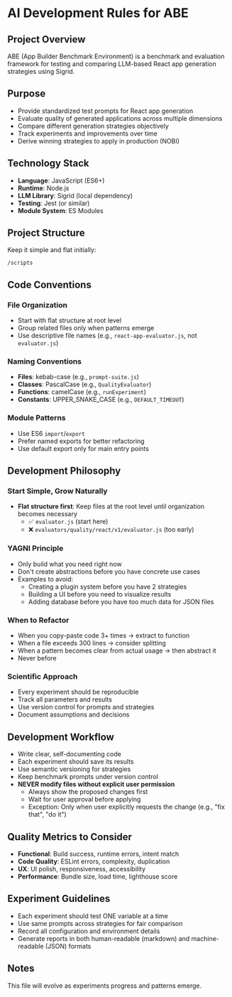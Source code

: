 # AI Development Rules for ABE

## Project Overview
ABE (App Builder Benchmark Environment) is a benchmark and evaluation framework for testing and comparing LLM-based React app generation strategies using Sigrid.

## Purpose
- Provide standardized test prompts for React app generation
- Evaluate quality of generated applications across multiple dimensions
- Compare different generation strategies objectively
- Track experiments and improvements over time
- Derive winning strategies to apply in production (NOBI)

## Technology Stack
- **Language**: JavaScript (ES6+)
- **Runtime**: Node.js
- **LLM Library**: Sigrid (local dependency)
- **Testing**: Jest (or similar)
- **Module System**: ES Modules

## Project Structure
Keep it simple and flat initially:

```
/scripts
```

## Code Conventions

### File Organization
- Start with flat structure at root level
- Group related files only when patterns emerge
- Use descriptive file names (e.g., `react-app-evaluator.js`, not `evaluator.js`)

### Naming Conventions
- **Files**: kebab-case (e.g., `prompt-suite.js`)
- **Classes**: PascalCase (e.g., `QualityEvaluator`)
- **Functions**: camelCase (e.g., `runExperiment`)
- **Constants**: UPPER_SNAKE_CASE (e.g., `DEFAULT_TIMEOUT`)

### Module Patterns
- Use ES6 `import`/`export`
- Prefer named exports for better refactoring
- Use default export only for main entry points

## Development Philosophy

### Start Simple, Grow Naturally
- **Flat structure first**: Keep files at the root level until organization becomes necessary
  - ✅ `evaluator.js` (start here)
  - ❌ `evaluators/quality/react/v1/evaluator.js` (too early)

### YAGNI Principle
- Only build what you need right now
- Don't create abstractions before you have concrete use cases
- Examples to avoid:
  - Creating a plugin system before you have 2 strategies
  - Building a UI before you need to visualize results
  - Adding database before you have too much data for JSON files

### When to Refactor
- When you copy-paste code 3+ times → extract to function
- When a file exceeds 300 lines → consider splitting
- When a pattern becomes clear from actual usage → then abstract it
- Never before

### Scientific Approach
- Every experiment should be reproducible
- Track all parameters and results
- Use version control for prompts and strategies
- Document assumptions and decisions

## Development Workflow
- Write clear, self-documenting code
- Each experiment should save its results
- Use semantic versioning for strategies
- Keep benchmark prompts under version control
- **NEVER modify files without explicit user permission**
  - Always show the proposed changes first
  - Wait for user approval before applying
  - Exception: Only when user explicitly requests the change (e.g., "fix that", "do it")

## Quality Metrics to Consider
- **Functional**: Build success, runtime errors, intent match
- **Code Quality**: ESLint errors, complexity, duplication
- **UX**: UI polish, responsiveness, accessibility
- **Performance**: Bundle size, load time, lighthouse score

## Experiment Guidelines
- Each experiment should test ONE variable at a time
- Use same prompts across strategies for fair comparison
- Record all configuration and environment details
- Generate reports in both human-readable (markdown) and machine-readable (JSON) formats

## Notes
This file will evolve as experiments progress and patterns emerge.
